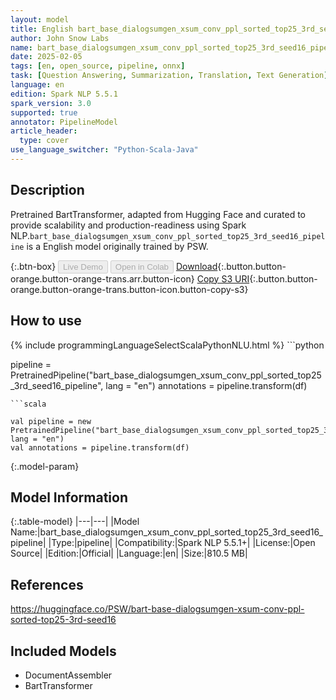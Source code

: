 ```yaml
---
layout: model
title: English bart_base_dialogsumgen_xsum_conv_ppl_sorted_top25_3rd_seed16_pipeline pipeline BartTransformer from PSW
author: John Snow Labs
name: bart_base_dialogsumgen_xsum_conv_ppl_sorted_top25_3rd_seed16_pipeline
date: 2025-02-05
tags: [en, open_source, pipeline, onnx]
task: [Question Answering, Summarization, Translation, Text Generation]
language: en
edition: Spark NLP 5.5.1
spark_version: 3.0
supported: true
annotator: PipelineModel
article_header:
  type: cover
use_language_switcher: "Python-Scala-Java"
---
```


## Description

Pretrained BartTransformer, adapted from Hugging Face and curated to provide scalability and production-readiness using Spark NLP.`bart_base_dialogsumgen_xsum_conv_ppl_sorted_top25_3rd_seed16_pipeline` is a English model originally trained by PSW.

{:.btn-box}
<button class="button button-orange" disabled>Live Demo</button>
<button class="button button-orange" disabled>Open in Colab</button>
[Download](https://s3.amazonaws.com/auxdata.johnsnowlabs.com/public/models/bart_base_dialogsumgen_xsum_conv_ppl_sorted_top25_3rd_seed16_pipeline_en_5.5.1_3.0_1738722288590.zip){:.button.button-orange.button-orange-trans.arr.button-icon}
[Copy S3 URI](s3://auxdata.johnsnowlabs.com/public/models/bart_base_dialogsumgen_xsum_conv_ppl_sorted_top25_3rd_seed16_pipeline_en_5.5.1_3.0_1738722288590.zip){:.button.button-orange.button-orange-trans.button-icon.button-copy-s3}

## How to use



<div class="tabs-box" markdown="1">
{% include programmingLanguageSelectScalaPythonNLU.html %}
```python

pipeline = PretrainedPipeline("bart_base_dialogsumgen_xsum_conv_ppl_sorted_top25_3rd_seed16_pipeline", lang = "en")
annotations =  pipeline.transform(df)   

```
```scala

val pipeline = new PretrainedPipeline("bart_base_dialogsumgen_xsum_conv_ppl_sorted_top25_3rd_seed16_pipeline", lang = "en")
val annotations = pipeline.transform(df)

```
</div>

{:.model-param}
## Model Information

{:.table-model}
|---|---|
|Model Name:|bart_base_dialogsumgen_xsum_conv_ppl_sorted_top25_3rd_seed16_pipeline|
|Type:|pipeline|
|Compatibility:|Spark NLP 5.5.1+|
|License:|Open Source|
|Edition:|Official|
|Language:|en|
|Size:|810.5 MB|

## References

https://huggingface.co/PSW/bart-base-dialogsumgen-xsum-conv-ppl-sorted-top25-3rd-seed16

## Included Models

- DocumentAssembler
- BartTransformer